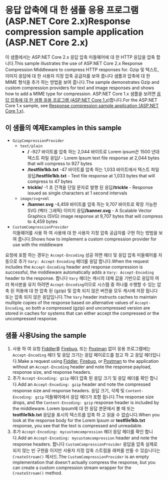 # <a name="response-compression-sample-application-aspnet-core-2x"></a><span data-ttu-id="13cad-101">응답 압축에 대 한 샘플 응용 프로그램 (ASP.NET Core 2.x)</span><span class="sxs-lookup"><span data-stu-id="13cad-101">Response compression sample application (ASP.NET Core 2.x)</span></span>

<span data-ttu-id="13cad-102">이 샘플에서는 ASP.NET Core 2.x 응답 압축 미들웨어에 대 한 HTTP 응답을 압축 합니다.</span><span class="sxs-lookup"><span data-stu-id="13cad-102">This sample illustrates the use of ASP.NET Core 2.x Response Compression Middleware to compress HTTP responses for.</span></span> <span data-ttu-id="13cad-103">Gzip 및 텍스트, 이미지 응답에 대 한 사용자 지정 압축 공급자를 보여 줍니다 샘플과 압축에 대 한 MIME 형식을 추가 하는 방법을 보여 줍니다.</span><span class="sxs-lookup"><span data-stu-id="13cad-103">The sample demonstrates Gzip and custom compression providers for text and image responses and shows how to add a MIME type for compression.</span></span> <span data-ttu-id="13cad-104">ASP.NET Core 1.x 샘플을 보려면 [응답 압축에 대 한 샘플 응용 프로그램 (ASP.NET Core 1.x)](https://github.com/aspnet/Docs/tree/master/aspnetcore/performance/response-compression/samples/1.x)합니다.</span><span class="sxs-lookup"><span data-stu-id="13cad-104">For the ASP.NET Core 1.x sample, see [Response compression sample application (ASP.NET Core 1.x)](https://github.com/aspnet/Docs/tree/master/aspnetcore/performance/response-compression/samples/1.x).</span></span>

## <a name="examples-in-this-sample"></a><span data-ttu-id="13cad-105">이 샘플의 예제</span><span class="sxs-lookup"><span data-stu-id="13cad-105">Examples in this sample</span></span>

* `GzipCompressionProvider`
  * `text/plain`
    * <span data-ttu-id="13cad-106">**/** -927 바이트를 압축 하는 2,044 바이트로 Lorem ipsum은 1500 년대 텍스트 파일 응답</span><span class="sxs-lookup"><span data-stu-id="13cad-106">**/** - Lorem Ipsum text file response at 2,044 bytes that will compress to 927 bytes</span></span>
    * <span data-ttu-id="13cad-107">**/testfile1kb.txt** -47 바이트를 압축 하는 1,033 바이트에서 텍스트 파일 응답</span><span class="sxs-lookup"><span data-stu-id="13cad-107">**/testfile1kb.txt** - Text file response at 1,033 bytes that will compress to 47 bytes</span></span>
    * <span data-ttu-id="13cad-108">**trickle/** -1 초 간격을 단일 문자로 발행 된 응답</span><span class="sxs-lookup"><span data-stu-id="13cad-108">**/trickle** - Response issued as single characters at 1 second intervals</span></span>
  * `image/svg+xml`
    * <span data-ttu-id="13cad-109">**/banner.svg** -4,459 바이트를 압축 하는 9,707 바이트로 확장 가능한 SVG (벡터 그래픽) 이미지 응답</span><span class="sxs-lookup"><span data-stu-id="13cad-109">**/banner.svg** - A Scalable Vector Graphics (SVG) image response at 9,707 bytes that will compress to 4,459 bytes</span></span>
* `CustomCompressionProvider`<br><span data-ttu-id="13cad-110">미들웨어를 사용 하 여 사용에 대 한 사용자 지정 압축 공급자를 구현 하는 방법을 보여 줍니다.</span><span class="sxs-lookup"><span data-stu-id="13cad-110">Shows how to implement a custom compression provider for use with the middleware</span></span>

<span data-ttu-id="13cad-111">요청에 포함 하는 경우는 `Accept-Encoding` 성공 하면 헤더 및 응답 압축 미들웨어를 자동으로 추가 `Vary: Accept-Encoding` 헤더를 응답 합니다.</span><span class="sxs-lookup"><span data-stu-id="13cad-111">When the request includes the `Accept-Encoding` header and response compression is successful, the middleware automatically adds a `Vary: Accept-Encoding` header to the response.</span></span> <span data-ttu-id="13cad-112">합니다 `Vary` 헤더는 캐시의 대체 값을 기반으로 응답의 여러 복사본을 유지 하려면 `Accept-Encoding`이므로 시스템 중 하나를 수행할 수 있는 압축 된 허용에 대 한 압축 된 (gzip) 및 압축 되지 않은 버전을 모두 캐시에 저장 됩니다 또는 압축 되지 않은 응답입니다.</span><span class="sxs-lookup"><span data-stu-id="13cad-112">The `Vary` header instructs caches to maintain multiple copies of the response based on alternative values of `Accept-Encoding`, so both a compressed (gzip) and uncompressed version are stored in caches for systems that can either accept the compressed or the uncompressed response.</span></span>

## <a name="using-the-sample"></a><span data-ttu-id="13cad-113">샘플 사용</span><span class="sxs-lookup"><span data-stu-id="13cad-113">Using the sample</span></span>

1. <span data-ttu-id="13cad-114">사용 하 여 요청 [Fiddler](http://www.telerik.com/fiddler)를 [Firebug](http://getfirebug.com/), 또는 [Postman](https://www.getpostman.com/) 없이 응용 프로그램에는 `Accept-Encoding` 헤더 및 응답 크기는 응답 페이로드를 참고 하 고 응답 헤더입니다.</span><span class="sxs-lookup"><span data-stu-id="13cad-114">Make a request using [Fiddler](http://www.telerik.com/fiddler), [Firebug](http://getfirebug.com/), or [Postman](https://www.getpostman.com/) to the application without an `Accept-Encoding` header and note the response payload, response size, and response headers.</span></span>
1. <span data-ttu-id="13cad-115">추가 `Accept-Encoding: gzip` 헤더 압축 된 응답 크기 및 응답 헤더를 확인 합니다.</span><span class="sxs-lookup"><span data-stu-id="13cad-115">Add an `Accept-Encoding: gzip` header and note the compressed response size and response headers.</span></span> <span data-ttu-id="13cad-116">응답 크기, 삭제 및 `Content-Encoding: gzip` 미들웨어에서 응답 헤더가 포함 됩니다.</span><span class="sxs-lookup"><span data-stu-id="13cad-116">The response size drops, and the `Content-Encoding: gzip` response header is included by the middleware.</span></span> <span data-ttu-id="13cad-117">Lorem Ipsum에 대 한 응답 본문에서 볼 때 또는 **testfile1kb.txt** 응답을 표시의 텍스트를 압축 하 고 읽을 수 없습니다.</span><span class="sxs-lookup"><span data-stu-id="13cad-117">When you look at the response body for the Lorem Ipsum or **testfile1kb.txt** response, you see that the text is compressed and unreadable.</span></span>
1. <span data-ttu-id="13cad-118">추가 `Accept-Encoding: mycustomcompression` 헤더 응답 헤더를 확인 합니다.</span><span class="sxs-lookup"><span data-stu-id="13cad-118">Add an `Accept-Encoding: mycustomcompression` header and note the response headers.</span></span> <span data-ttu-id="13cad-119">합니다 `CustomCompressionProvider` 응답을 압축 실제로 되지 않는 빈 구현을 이지만 사용자 지정 압축 스트림을 래퍼를 만들 수 있습니다는 `CreateStream()` 메서드.</span><span class="sxs-lookup"><span data-stu-id="13cad-119">The `CustomCompressionProvider` is an empty implementation that doesn't actually compress the response, but you can create a custom compression stream wrapper for the `CreateStream()` method.</span></span>
